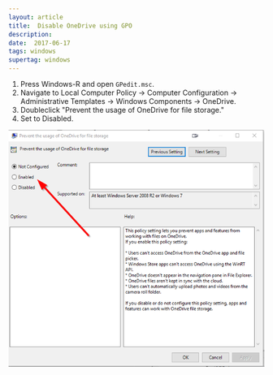 ```yaml
---
layout: article
title:  Disable OneDrive using GPO
description: 
date:  2017-06-17 
tags: windows
supertag: windows
---
```


1. Press Windows-R and open ```GPedit.msc```.
2. Navigate to Local Computer Policy -> Computer Configuration -> Administrative Templates -> Windows Components -> OneDrive.
3. Doubleclick "Prevent the usage of OneDrive for file storage."
4. Set to Disabled.

![OneDrive](OneDrive.png)
